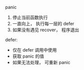 panic

1. 停止当前函数执行
2. 一直向上， 执行每一层的 defer
3. 如果没有遇见 recover， 程序退出

defer:

- 仅在 defer 调用中使用
- 获取 panic 的值
- 如果无法处理， 可重新 panic
